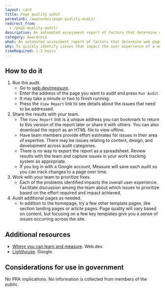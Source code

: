 ```yaml
---
layout: card
title: Page quality audit
permalink: /awareness/page-quality-audit/
redirect_from:
  - /page-quality-audit/
description: An automated assessment report of factors that determine web page quality, including performance, accessibility, search engine optimization, and coding best practices.
category: Awareness
what: An automated assessment report of factors that determine web page quality, including performance, accessibility, search engine optimization, and coding best practices.
why: To quickly identify issues that impact the user experience of a website so improvements can be prioritized and addressed before doing more in-depth research. This is useful to run at the beginning of a project to establish some baseline quality metrics and as part of quality assurance testing for new work being developed.
timeRequired: 1-2 hours
---
```


## How to do it

1. Run the audit.
    - Go to [web.dev/measure](https://web.dev/measure/).
    - Enter the address of the page you want to audit and press `Run Audit`.
    - It may take a minute or two to finish running.
    - Press the `View Report` link to see details about the issues that need to be addressed.
2. Share the results with your team.
    - The `View Report` link is a unique address you can bookmark to return to this version of the report later or share it with others. You can also download the report as an HTML file to view offline.
    - Have team members provide effort estimates for issues in their area of expertise. There may be issues relating to content, design, and development across audit categories.
    - There is no way to export the report as a spreadsheet. Review results with the team and capture issues in your work tracking system as appropriate.
    - If you log in with a Google account, Measure will save each audit so you can track changes to a page over time.
3. Work with your team to prioritize fixes.
    - Each of the problems identified impacts the overall user experience. Facilitate discussion among the team about which issues to prioritize based on the effort required and impact achieved.
4. Audit additional pages as needed.
    - In addition to the homepage, try a few other template pages, like section landing pages or article pages. Page quality will vary based on content, but focusing on a few key templates give you a sense of issues occurring across the site.

<section class="method--section method--section--additional-resources" markdown="1">

## Additional resources  

- [Where you can learn and measure](https://web.dev/about/). Web.dev.
- [Lighthouse](https://developers.google.com/web/tools/lighthouse). Google.
</section>

<section class="method--section method--section--government-considerations" markdown="1" >

## Considerations for use in government  

No PRA implications. No information is collected from members of the public.
</section>
